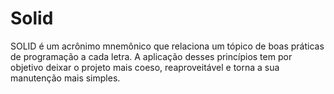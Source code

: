 # Solid
SOLID é um acrônimo mnemônico que relaciona um tópico de boas práticas de programação a cada letra. A aplicação desses princípios tem por objetivo deixar o projeto mais coeso, reaproveitável e torna a sua manutenção mais simples.
